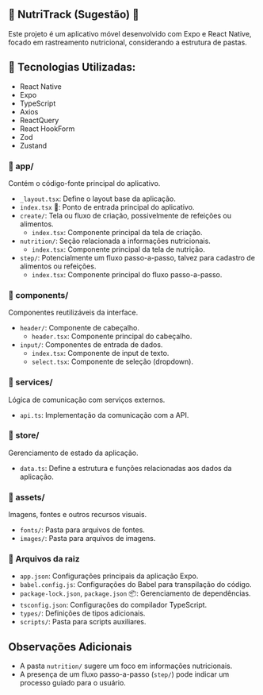 ## 🥗 NutriTrack (Sugestão) 🍎

Este projeto é um aplicativo móvel desenvolvido com Expo e React Native, focado em rastreamento nutricional, considerando a estrutura de pastas.

## 📱 Tecnologias Utilizadas:

- React Native
- Expo
- TypeScript
- Axios
- ReactQuery
- React HookForm
- Zod
- Zustand

### 📁 app/

Contém o código-fonte principal do aplicativo.

- `_layout.tsx`: Define o layout base da aplicação.
- `index.tsx` 🚀: Ponto de entrada principal do aplicativo.
- `create/`: Tela ou fluxo de criação, possivelmente de refeições ou alimentos.
  - `index.tsx`: Componente principal da tela de criação.
- `nutrition/`: Seção relacionada a informações nutricionais.
  - `index.tsx`: Componente principal da tela de nutrição.
- `step/`: Potencialmente um fluxo passo-a-passo, talvez para cadastro de alimentos ou refeições.
  - `index.tsx`: Componente principal do fluxo passo-a-passo.

### 📁 components/

Componentes reutilizáveis da interface.

- `header/`: Componente de cabeçalho.
  - `header.tsx`: Componente principal do cabeçalho.
- `input/`: Componentes de entrada de dados.
  - `index.tsx`: Componente de input de texto.
  - `select.tsx`: Componente de seleção (dropdown).

### 📁 services/

Lógica de comunicação com serviços externos.

- `api.ts`: Implementação da comunicação com a API.

### 📁 store/

Gerenciamento de estado da aplicação.

- `data.ts`: Define a estrutura e funções relacionadas aos dados da aplicação.

### 📁 assets/

Imagens, fontes e outros recursos visuais.

- `fonts/`: Pasta para arquivos de fontes.
- `images/`: Pasta para arquivos de imagens.

### 📄 Arquivos da raiz

- `app.json`: Configurações principais da aplicação Expo.
- `babel.config.js`: Configurações do Babel para transpilação do código.
- `package-lock.json`, `package.json` 📦: Gerenciamento de dependências.
- `tsconfig.json`: Configurações do compilador TypeScript.
- `types/`: Definições de tipos adicionais.
- `scripts/`: Pasta para scripts auxiliares.

## Observações Adicionais

- A pasta `nutrition/` sugere um foco em informações nutricionais.
- A presença de um fluxo passo-a-passo (`step/`) pode indicar um processo guiado para o usuário.
